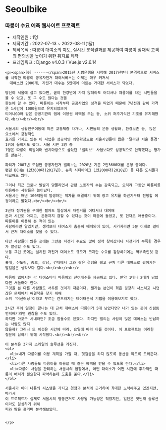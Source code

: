 # Seoulbike
<h3>따릉이 수요 예측 웹사이트 프로젝트</h3>

<ul>
<li>제작인원 : 1명</li>
<li>제작기간 : 2022-07-13 ~ 2022-08-11(1달)</li>
<li>제작목적 : 따릉이 대여소의 지도, 실시간 분석결과를 제공하여 따릉이 잠재적 고객의 편의성을 높이기 위한 취지로 제작</li>
<li>프레임워크 : Django v4.0.3 / Vue.js v2.6.14</li>

</ul>

    <p><span>[0] ------</span>2015년 시범운행을 시작해 2017년부터 본격적으로 서비스를 시작한 따릉이 공유자전거 대여서비스는 이제는 매우 커져서
      대여소만 2000개, 자전거 대수는 5만대에 이르는 거대한 서비스가 되었다.

    당신이 서울에 살고 있다면, 굳이 한강변에 가지 않더라도 어디서나 따릉이를 타는 시민들을 볼 수 있고, 또 그 수도 많다는 것을
    한눈에 알 수 있다. 따릉이는 시작부터 공공사업의 성격을 띄었기 때문에 7년전과 같이 가격은 1시간에 1000원으로 유지되었으며
    티머니GO와 같은 공공기관의 앱에 이용권 혜택을 주는 등, 소위 퍼주기식인 기조를 유지해왔다.<br/><br/><br/>

    서울시의 생활인구이동에 따른 교통체증 타개나, 시민들의 운동 생활화, 환경보존 등, 많은 요소에서 긍정적인
    효과를 가지고 있는 이 사업은 성공적인 외연확장으로 서울시민들이 뽑은 '달라진 서울 풍경' 1위에 꼽히기도 했다. 서울 시민 3명 중
    1명은 따릉이 회원이며 밴치마킹으로 삼았던 '밸리브' 사업보다도 성공적으로 안착했다는 평가를 받는다.

    파리가 2007년 도입한 공공자전거 밸리브는 2020년 기준 2만3600대를 운영 중이다. 
    런던 BCH는 1만3600대(2017년), 뉴욕 시티바이크 1만2000대(2018년) 등 다른 도시들과 비교해도 많다.

    그러나 최근 코로나 발발과 맞물리면서 관련 노동자의 수는 감축되고, 오히려 그동안 따릉이를 이용하는 사람들은 늘어났다.
    서울시는 매년 100억원씩 발생하는 적자를 해결하기 위해 광고 유치를 하반기부터 진행할 예정이라고 밝혔다.<br/><br/><br/>

    3년차 정기권을 구매한 필자도 일상에서 자전거를 어디서나 대여해 
    돈과 시간도 아끼고, 운동까지 겸할 수 있다는 것이 마음에 들었고, 또 현재도 애용중이다. 따릉이를 이용해 본 적이 있는
    사람이라면 알겠지만, 생각보다 대여소가 촘촘히 배치되어 있어, 시가지라면 5분 이내로 걸어서 근처 대여소를 찾을 수 있다.

    다만 사람들이 많은 곳에는 그만큼 자전거 수요도 많아 정작 찾아갔더니 자전거가 부족한 경우가 발생할 수도 있다.
    보통 그런 곳에는 설치된 자전거 대여소도 규모가 크지만 수요를 감당하기에는 역부족인것 같다.
    홍대, 신도림, 종로, 강남, 건대에서 그와 같은 경험을 했고 근처 다른 대여소로 걸어가는 발걸음은 생각보다 길다.<br/><br/><br/>

    따릉이 앱에서는 각 대여소마다 따릉이의 잔여대수를 제공하고 있다. 만약 1대나 2대가 남았다면 서둘러야 한다.
    그것을 본 다른 사람들도 서두를 것이기 때문이다. 필자는 본인이 겪은 굉장히 사소하고 시덥잖은 문제에서 해결책을 찾기 위해
    소위 '머신러닝'이라고 부르는 간드러지는 데이터분석 기법을 이용해보기로 했다.

    2시간 후에 일정이 끝나는 데 근처 대여소에 따릉이가 5대 남았다면? 내가 있는 곳이 신림동 언덕배기라면 괜찮을 수도 있다.
    하지만 마포구 시내라면? 조금 힘들수도 있겠다. 하지만 빌리는 사람이 많은 대여소는 반납하는 사람도 많지
    않을까? 그러나 또 이것은 시간에 따라, 요일에 따라 다를 것이다. 이 프로젝트는 이러한
    질문에 답하기 위해 시작했다.<br/><br/><br/>

    이 분석은 3가지 스케일의 솔루션을 가진다.
    <ol>
      <li>내가 따릉이를 이용 계획을 가질 때, 헛걸음을 하지 않도록 동선을 짜도록 도와준다.</li>
      <li>다른 사람들도 따릉이를 이용할 때 같은 혜택을 받을 수 있도록 한다.</li>
      <li>따릉이 사업을 관리하는 서울시의 입장에서, 어떤 대여소가 어떤 시간에 추가적인 따릉이 배치가 필요할지 파악하는데 도움을 준다.</li>
    </ol>

    서울시가 이미 나름의 시스템을 가지고 경험과 분석에 근거하여 최대한 노력해주고 있겠지만, 따라서
    이 프로젝트가 실제로 서울시의 행동근거로 사용될 가능성은 적겠지만, 일단은 첫번째 솔루션이라도 달성하기 위해
    피와 땀을 흘리며 분석해보았다.

    
    </p>
